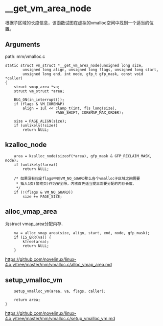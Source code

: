 __get_vm_area_node
========================================

根据子区域的长度信息，该函数试图在虚拟的vmalloc空间中找到一个适当的位置。


Arguments
----------------------------------------

path: mm/vmalloc.c
```
static struct vm_struct *__get_vm_area_node(unsigned long size,
        unsigned long align, unsigned long flags, unsigned long start,
        unsigned long end, int node, gfp_t gfp_mask, const void *caller)
{
    struct vmap_area *va;
    struct vm_struct *area;

    BUG_ON(in_interrupt());
    if (flags & VM_IOREMAP)
        align = 1ul << clamp_t(int, fls_long(size),
                       PAGE_SHIFT, IOREMAP_MAX_ORDER);

    size = PAGE_ALIGN(size);
    if (unlikely(!size))
        return NULL;
```

kzalloc_node
----------------------------------------

```
    area = kzalloc_node(sizeof(*area), gfp_mask & GFP_RECLAIM_MASK, node);
    if (unlikely(!area))
        return NULL;

    /* 如果没有指定flags中的VM_NO_GUARD那么各个vmalloc子区域之间需要
     * 插入1页(警戒页)作为安全隙，内核首先适当提高需要分配的内存长度。
     */
    if (!(flags & VM_NO_GUARD))
        size += PAGE_SIZE;
```

alloc_vmap_area
----------------------------------------

为struct vmap_area分配内存.

```
    va = alloc_vmap_area(size, align, start, end, node, gfp_mask);
    if (IS_ERR(va)) {
        kfree(area);
        return NULL;
    }
```

https://github.com/novelinux/linux-4.x.y/tree/master/mm/vmalloc.c/alloc_vmap_area.md

setup_vmalloc_vm
----------------------------------------

```
    setup_vmalloc_vm(area, va, flags, caller);

    return area;
}
```

https://github.com/novelinux/linux-4.x.y/tree/master/mm/vmalloc.c/setup_vmalloc_vm.md
